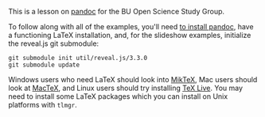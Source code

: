 This is a lesson on [pandoc](http://pandoc.org) for the BU Open Science Study Group.

To follow along with all of the examples, you'll need [to install pandoc](http://pandoc.org/installing.html), have a functioning LaTeX installation, and, for the slideshow examples, initialize the reveal.js git submodule:

```
git submodule init util/reveal.js/3.3.0
git submodule update
```

Windows users who need LaTeX should look into [MikTeX](http://miktex.org/), Mac users should look at [MacTeX](https://tug.org/mactex/), and Linux users should try installing [TeX Live](http://www.tug.org/texlive/). You may need to install some LaTeX packages which you can install on Unix platforms with `tlmgr`.

